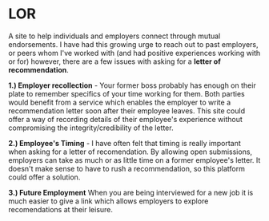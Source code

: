 # LOR 
A site to help individuals and employers connect through mutual endorsements.
I have had this growing urge to reach out to past employers, or peers whom I've worked with (and had positive experiences working with or for)
however, there are a few issues with asking for a **letter of recommendation**.

**1.) Employer recollection** -
Your former boss probably has enough on their plate to remember specifics of your time working for them. 
Both parties would benefit from a service which enables the employer to write a recommendation letter soon after their employee leaves.  This site could offer a way of recording details of their employee's experience without compromising the integrity/credibility of the letter.
      
**2.) Employee's Timing** - 
I have often felt that timing is really important when asking for a letter of recomendation. By allowing open submissions, 
employers can take as much or as little time on a former employee's letter. 
It doesn't make sense to have to rush a recommendation, so this platform could offer a solution.

**3.) Future Employment**
When you are being interviewed for a new job it is much easier to give a link which allows employers to explore recomendations at their leisure.   
